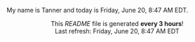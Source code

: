 My name is Tanner and today is Friday, June 20, 8:47 AM EDT.

<p align="center">This <i>README</i> file is generated <b>every 3 hours</b>!</br>Last refresh: Friday, June 20, 8:47 AM EDT<br /></p>
